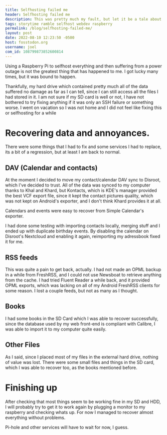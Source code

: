 ```yaml
---
title: Selfhosting failed me
header: Selfhosting failed me
description: This was pretty much my fault, but let it be a tale about how not being cautious about backups could be terrible if you are careless like me
tags: storytime ramble selfhost webdev raspberry
permalink: /blog/selfhosting-failed-me/
layout: post
date: 2022-08-10 12:23:50 -0500
host: fosstodon.org
username: joel
com_id: 108799873852600814
---
```


Using a Raspberry Pi to selfhost everything and then suffering from a power outage is not the greatest thing that has happened to me. I got lucky many times, but it was bound to happen.

Thankfully, my hard drive which contained pretty much all of the data suffered no damage as far as I can tell, since I can still access all the files I had stored in it. I am not sure if my SD card is well or not, I have not bothered to try fixing anything if it was only an SSH failure or something worse. I went on vacation so I was not home and I did not feel like fixing this or selfhosting for a while


# Recovering data and annoyances.

There were some things that I had to fix and some services I had to replace, its a bit of a regression, but at least I am back to normal.

## DAV (Calendar and contacts)

At the moment I decided to move my contact/calendar DAV sync to Disroot, which I've decided to trust. All of the data was synced to my computer thanks to Khal and Khard, but Kontacts, which is KDE's manager provided the best VCF export file, since it kept the contact pictures quality, which was not kept on Android's exporter, and I don't think Khard provides it at all.

Calendars and events were easy to recover from Simple Calendar's exporter.

I had done some testing with importing contacts locally, merging stuff and I ended up with duplicate birthday events. By disabling the calendar on Disroot's Nextcloud and enabling it again, reimporting my adressbook fixed it for me.

## RSS feeds

This was quite a pain to get back, actually. I had not made an OPML backup in a while from FreshRSS, and I could not use Newsboat to retrieve anything from the cache. I had tried Fluent Reader a while back, and it provided OPML exports, which was lacking on all of my Android FreshRSS clients for some reason. I lost a couple feeds, but not as many as I thought.

## Books

I had some books in the SD Card which I was able to recover successfully, since the database used by my web front-end is compliant with Calibre, I was able to import it to my computer quite easily.

## Other Files

As I said, since I placed most of my files in the external hard drive, nothing of value was lost. There were some small files and things in the SD card, which I was able to recover too, as the books mentioned before.

# Finishing up

After checking that most things seem to be working fine in my SD and HDD, I will probably try to get it to work again by plugging a monitor to my raspberry and checking whats up. For now I managed to recover almost everything without problems.

Pi-hole and other services will have to wait for now, I guess.

